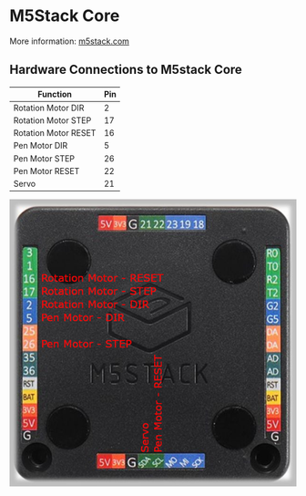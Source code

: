 # M5Stack Core

More information: [m5stack.com](https://m5stack.com/)

## Hardware Connections to M5stack Core

| Function                | Pin  |
|-------------------------|------|
| Rotation Motor DIR      | 2    |
| Rotation Motor STEP     | 17   |
| Rotation Motor RESET    | 16   |
| Pen Motor DIR           | 5    |
| Pen Motor STEP          | 26   |
| Pen Motor RESET         | 22   |
| Servo                   | 21   |

![M5Stack Back](img/m5-back.jpg)
